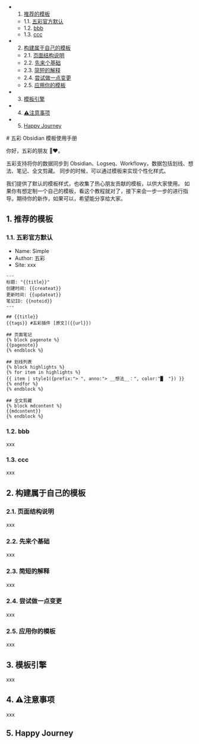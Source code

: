 <!-- vscode-markdown-toc -->
* 1. [推荐的模板](#)
	* 1.1. [五彩官方默认](#-1)
	* 1.2. [bbb](#bbb)
	* 1.3. [ccc](#ccc)
* 2. [构建属于自己的模板](#-1)
	* 2.1. [页面结构说明](#-1)
	* 2.2. [先来个基础](#-1)
	* 2.3. [简短的解释](#-1)
	* 2.4. [尝试做一点变更](#-1)
	* 2.5. [应用你的模板](#-1)
* 3. [模板引擎](#-1)
* 4. [⚠️注意事项](#-1)
* 5. [Happy Journey](#HappyJourney)

<!-- vscode-markdown-toc-config
	numbering=true
	autoSave=true
	/vscode-markdown-toc-config -->
<!-- /vscode-markdown-toc --># 五彩 Obsidian 模板使用手册
你好，五彩的朋友 🤝❤️。

五彩支持将你的数据同步到 Obsidian、Logseq、Workflowy，数据包括划线、想法、笔记、全文剪藏。
同步的时候，可以通过模板来实现个性化样式。

我们提供了默认的模板样式，也收集了热心朋友贡献的模板，以供大家使用。
如果你有想定制一个自己的模板，看这个教程就对了，接下来会一步一步的进行指导。期待你的新作，如果可以，希望能分享给大家。

##  1. <a name=''></a>推荐的模板

###  1.1. <a name='-1'></a>五彩官方默认 
- Name: Simple
- Author: 五彩
- Site: xxx

```jinja2
---
标题: "{{title}}"
创建时间: {{createat}}
更新时间: {{updateat}}
笔记ID: {{noteid}}
---

## {{title}} 
{{tags}} #五彩插件 [原文]({{url}})

## 页面笔记
{% block pagenote %}
{{pagenote}}
{% endblock %}

## 划线列表
{% block highlights %}
{% for item in highlights %}
{{ item | style1({prefix:"> ", anno:"> __想法__：", color:"█  "}) }}
{% endfor %}
{% endblock %}

## 全文剪藏
{% block mdcontent %}
{{mdcontent}}
{% endblock %}
```


###  1.2. <a name='bbb'></a>bbb
xxx

###  1.3. <a name='ccc'></a>ccc
xxx

##  2. <a name='-1'></a>构建属于自己的模板

###  2.1. <a name='-1'></a>页面结构说明
xxx

###  2.2. <a name='-1'></a>先来个基础
xxx

###  2.3. <a name='-1'></a>简短的解释
xxx

###  2.4. <a name='-1'></a>尝试做一点变更
xxx

###  2.5. <a name='-1'></a>应用你的模板
xxx

##  3. <a name='-1'></a>模板引擎
xxx

##  4. <a name='-1'></a>⚠️注意事项
xxx

##  5. <a name='HappyJourney'></a>Happy Journey